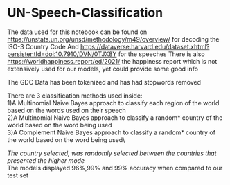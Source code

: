 # UN-Speech-Classification

The data used for this notebook can be found on https://unstats.un.org/unsd/methodology/m49/overview/ for decoding the ISO-3 Country Code
And https://dataverse.harvard.edu/dataset.xhtml?persistentId=doi:10.7910/DVN/0TJX8Y for the speeches
There is also https://worldhappiness.report/ed/2021/ the happiness report which is not extensively used for our models, yet could provide some good info

The GDC Data has been tokenized and has had stopwords removed

There are 3 classification methods used inside:\
  1)A Multinomial Naive Bayes approach to classify each region of the world based on the words used on their speech\
  2)A Multinomial Naive Bayes approach to classify a random* country of the world based on the word being used\
  3)A Complement Naive Bayes approach to classify a random* country of the world based on the word being used\
  
  *The country selected, was randomly selected between the countries that presented the higher mode*\
The models displayed 96%,99% and 99% accuracy when compared to our test set
